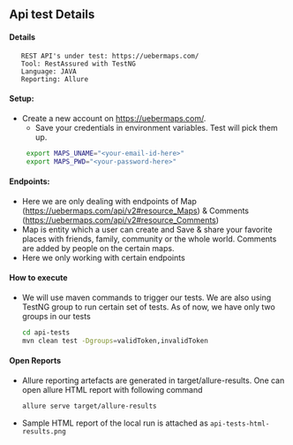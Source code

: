 ## Api test Details

#### Details

```text
   REST API's under test: https://uebermaps.com/
   Tool: RestAssured with TestNG 
   Language: JAVA
   Reporting: Allure
```
    
#### Setup: 
 
 * Create a new account on https://uebermaps.com/.
   * Save your credentials in environment variables. Test will pick them up.
   ```bash
    export MAPS_UNAME="<your-email-id-here>"
    export MAPS_PWD="<your-password-here>"
   ```
   
#### Endpoints:
 * Here we are only dealing with endpoints of Map (https://uebermaps.com/api/v2#resource_Maps) & Comments (https://uebermaps.com/api/v2#resource_Comments)
 * Map is entity which a user can create and Save & share your favorite places with friends, family, community or the
  whole world. Comments are added by people on the certain maps.
 * Here we only working with certain endpoints 
    
#### How to execute

 * We will use maven commands to trigger our tests. We are also using TestNG group to run certain set of tests.
 As of now, we have only two groups in our tests
 
    ```bash
    cd api-tests
    mvn clean test -Dgroups=validToken,invalidToken 
    ```

#### Open Reports

 * Allure reporting artefacts are generated in target/allure-results. One can open allure HTML report with following
  command
  
    ```bash
    allure serve target/allure-results  
    ```
 * Sample HTML report of the local run is attached as `api-tests-html-results.png`
